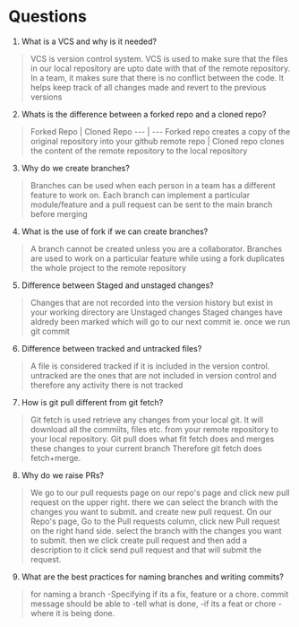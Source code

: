 <!-- Write your notes here -->

# Questions 


1. What is a VCS and why is it needed?

> VCS is version control system. VCS is used to make sure that the files in our local repository are upto date with that of the remote repository. In a team, it makes sure that there is no conflict between the code. It helps keep track of all changes made and revert to the previous versions


2. Whats is the difference between a forked repo and a cloned repo?

> Forked Repo | Cloned Repo 
  ---  |  --- 
  Forked repo creates a copy of the original repository into your github remote repo | Cloned repo clones the content of the remote repository to the local repository


3. Why do we create branches?

> Branches can be used when each person in a team has a different feature to work on. Each branch can implement a particular module/feature and a pull request can be sent to the main branch before merging

4. What is the use of fork if we can create branches?

> A branch cannot be created unless you are a collaborator. Branches are used to work on a particular feature while using a fork duplicates the whole project to the remote repository

5. Difference between Staged and unstaged changes?
>Changes that are not recorded into the version history but exist in your working directory are Unstaged changes
Staged changes have aldredy been marked which will go to our next commit ie. once we run git commit 

6. Difference between tracked and untracked files?
>A file is considered tracked if it is included in the version control.
untracked are the ones that are not included in version control and therefore any activity there is not tracked

7. How is git pull different from git fetch?
>Git fetch is used retrieve any changes from your local git. It will download all the commiits, files etc. from your remote repository to your local repository.
Git pull does what fit fetch does and merges these changes to your current branch
Therefore git fetch does fetch+merge.

8. Why do we raise PRs?
>We go to our pull requests page on our repo's page and click new pull request on the upper right.
there we can select the branch with the changes you want to submit.
and create new pull request.
On our Repo's page, 
Go to the Pull requests column, 
click new Pull request on the right hand side.
select the branch with the changes you want to submit.
then we click create pull request and then add a description to it 
click send pull request and that will submit the request.

9. What are the best practices for naming branches and writing commits?
>for naming a branch
-Specifying if its a fix, feature or a chore.
>commit message should be able to
 -tell what is done, 
 -if its a feat or chore 
 -where it is being done.